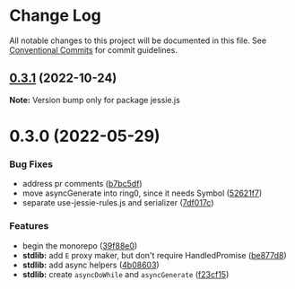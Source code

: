 # Change Log

All notable changes to this project will be documented in this file.
See [Conventional Commits](https://conventionalcommits.org) for commit guidelines.

## [0.3.1](https://github.com/endojs/Jessie/compare/jessie.js@0.3.0...jessie.js@0.3.1) (2022-10-24)

**Note:** Version bump only for package jessie.js





# 0.3.0 (2022-05-29)


### Bug Fixes

* address pr comments ([b7bc5df](https://github.com/endojs/Jessie/commit/b7bc5df71535a617beab11c19c3bf4f9b421caeb))
* move asyncGenerate into ring0, since it needs Symbol ([52621f7](https://github.com/endojs/Jessie/commit/52621f77f2b00885fcdaaee055a11a9484bfc1c8))
* separate use-jessie-rules.js and serializer ([7df017c](https://github.com/endojs/Jessie/commit/7df017cc98fb79c80694bb65211ec4405b31f9f9))


### Features

* begin the monorepo ([39f88e0](https://github.com/endojs/Jessie/commit/39f88e06c3dce23fa8bb5194da93e16db864ee59))
* **stdlib:** add `E` proxy maker, but don't require HandledPromise ([be877d8](https://github.com/endojs/Jessie/commit/be877d87bc4b585f1190b12c38caa16c11a932ad))
* **stdlib:** add async helpers ([4b08603](https://github.com/endojs/Jessie/commit/4b08603481988ecb06b1f1e4c2d530df5c1f20ea))
* **stdlib:** create `asyncDoWhile` and `asyncGenerate` ([f23cf15](https://github.com/endojs/Jessie/commit/f23cf15942d270bccd83a9ab114350e7cdf38ffe))
